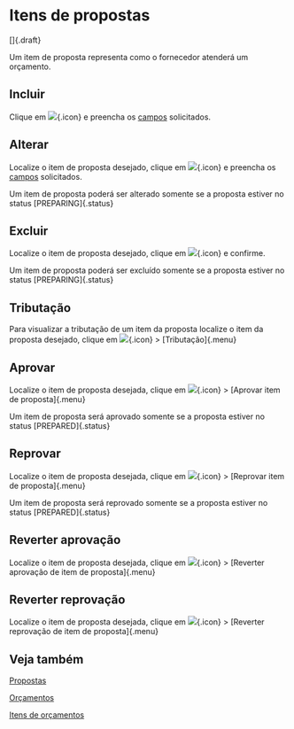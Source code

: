 # Itens de propostas

[]{.draft}

Um item de proposta representa como o fornecedor atenderá um orçamento.

## Incluir

Clique em ![](https://static.zenerp.app.br/icons/action-create.svg){.icon} e preencha os [campos](proposalItem-edit) solicitados.

## Alterar

Localize o item de proposta desejado, clique em ![](https://static.zenerp.app.br/icons/action-update.svg){.icon} e preencha os [campos](proposalItem-edit) solicitados.

Um item de proposta poderá ser alterado somente se a proposta estiver no status [PREPARING]{.status}

## Excluir

Localize o item de proposta desejado, clique em ![](https://static.zenerp.app.br/icons/action-delete.svg){.icon} e confirme.

Um item de proposta poderá ser excluído somente se a proposta estiver no status [PREPARING]{.status}

## Tributação

Para visualizar a tributação de um item da proposta localize o item da proposta desejado, clique em ![](https://static.zenerp.app.br/icons/action-more-tr.svg){.icon} > [Tributação]{.menu}

## Aprovar 

Localize o item de proposta desejada, clique em ![](https://static.zenerp.app.br/icons/action-next.svg){.icon} > [Aprovar item de proposta]{.menu}

Um item de proposta será aprovado somente se a proposta estiver no status [PREPARED]{.status}

## Reprovar 

Localize o item de proposta desejada, clique em ![](https://static.zenerp.app.br/icons/action-next.svg){.icon} > [Reprovar item de proposta]{.menu}

Um item de proposta será reprovado somente se a proposta estiver no status [PREPARED]{.status}

## Reverter aprovação

Localize o item de proposta desejada, clique em ![](https://static.zenerp.app.br/icons/action-next.svg){.icon} > [Reverter aprovação de item de proposta]{.menu}

## Reverter reprovação

Localize o item de proposta desejada, clique em ![](https://static.zenerp.app.br/icons/action-next.svg){.icon} > [Reverter reprovação de item de proposta]{.menu}

## Veja também

[Propostas](proposal)

[Orçamentos](quote)

[Itens de orçamentos](quoteItem)